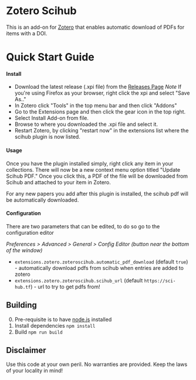 # Zotero Scihub

This is an add-on for [Zotero](https://www.zotero.org/) that enables automatic download of PDFs for items with a DOI.

# Quick Start Guide

#### Install

- Download the latest release (.xpi file) from the [Releases Page](https://github.com/andrusha/zotero-scihub/releases)
  _Note_ If you're using Firefox as your browser, right click the xpi and select "Save As.."
- In Zotero click "Tools" in the top menu bar and then click "Addons"
- Go to the Extensions page and then click the gear icon in the top right.
- Select Install Add-on from file.
- Browse to where you downloaded the .xpi file and select it.
- Restart Zotero, by clicking "restart now" in the extensions list where the
  scihub plugin is now listed.

#### Usage

Once you have the plugin installed simply, right click any item in your collections.
There will now be a new context menu option titled "Update Scihub PDF." Once you
click this, a PDF of the file will be downloaded from Scihub and attached to your
item in Zotero.

For any new papers you add after this plugin is installed, the scihub pdf will be
automatically downloaded.

#### Configuration

There are two parameters that can be edited, to do so go to the configuration editor

_Preferences > Advanced > General > Config Editor (button near the bottom of the window)_

- `extensions.zotero.zoteroscihub.automatic_pdf_download` (default `true`) - automatically download pdfs from scihub when entries are added to zotero
- `extensions.zotero.zoteroscihub.scihub_url` (default `https://sci-hub.tf`) - url to try to get pdfs from!

## Building

0. Pre-requisite is to have [node.js](nodejs.org) installed
1. Install dependencies `npm install`
2. Build `npm run build`

## Disclaimer

Use this code at your own peril. No warranties are provided. Keep the laws of your locality in mind!
